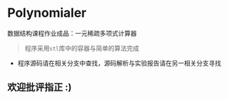 # Polynomialer
数据结构课程作业成品：一元稀疏多项式计算器
> 程序采用`stl`库中的容器与简单的算法完成
+ 程序源码请在相关分支中查找，源码解析与实验报告请在另一相关分支寻找
## 欢迎批评指正 :)
